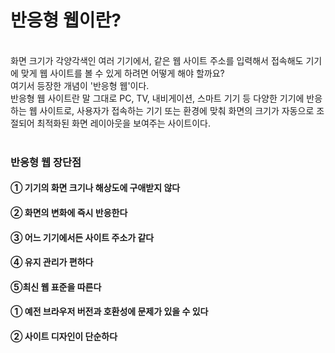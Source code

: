 <h1>반응형 웹이란?</h1><br>
화면 크기가 각양각색인 여러 기기에서, 같은 웹 사이트 주소를 입력해서 접속해도 기기에 맞게 웹 사이트를 볼 수 있게 하려면 어떻게 해야 할까요? <br>
여기서 등장한 개념이 '반응형 웹'이다. <br>
반응형 웹 사이트란 말 그대로 PC, TV, 내비게이션, 스마트 기기 등 다양한 기기에 반응하는 웹 사이트로, 사용자가 접속하는 기기 또는 환경에 맞춰 화면의 크기가 자동으로 조절되어 최적화된 화면 레이아웃을 보여주는 사이트이다. <br><br>

<h3>반응형 웹 장단점</h3>
<h4>① 기기의 화면 크기나 해상도에 구애받지 않다 </h4>
<h4>② 화면의 변화에 즉시 반응한다</h4>
<h4>③ 어느 기기에서든 사이트 주소가 같다</h4>
<h4>④ 유지 관리가 편하다</h4>
<h4>⑤최신 웹 표준을 따른다</h4>


<h4>① 예전 브라우저 버전과 호환성에 문제가 있을 수 있다</h4>
<h4>② 사이트 디자인이 단순하다</h4>
